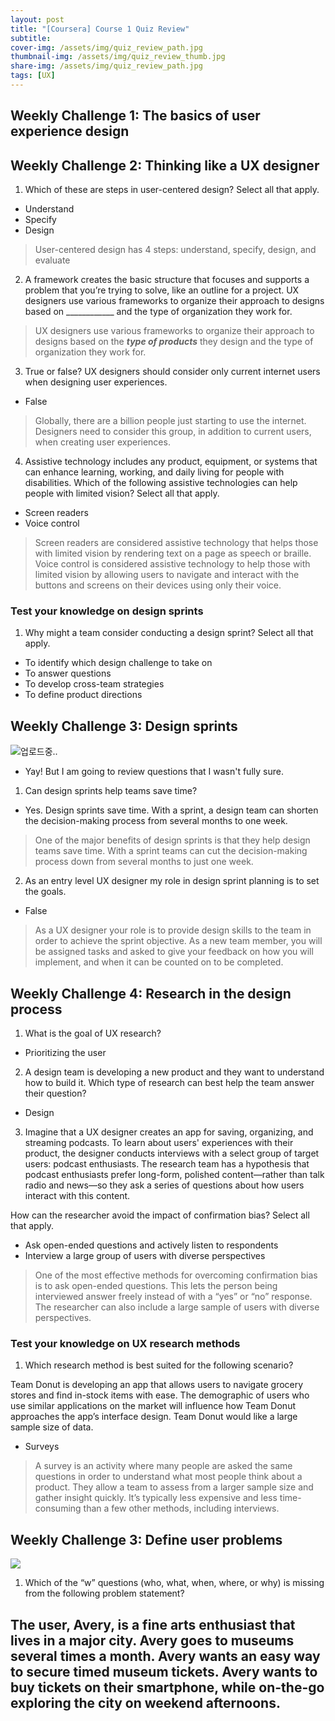 ```yaml
---
layout: post
title: "[Coursera] Course 1 Quiz Review"
subtitle: 
cover-img: /assets/img/quiz_review_path.jpg
thumbnail-img: /assets/img/quiz_review_thumb.jpg
share-img: /assets/img/quiz_review_path.jpg
tags: [UX]
---
```


## Weekly Challenge 1: The basics of user experience design


## Weekly Challenge 2: Thinking like a UX designer

1. Which of these are steps in user-centered design? Select all that apply.
- Understand
- Specify
- Design

> User-centered design has 4 steps: understand, specify, design, and evaluate

2. A framework creates the basic structure that focuses and supports a problem that you’re trying to solve, like an outline for a project. UX designers use various frameworks to organize their approach to designs based on ____________ and the type of organization they work for.

> UX designers use various frameworks to organize their approach to designs based on the ***type of products*** they design and the type of organization they work for.

3. True or false? UX designers should consider only current internet users when designing user experiences.
- False

> Globally, there are a billion people just starting to use the internet. Designers need to consider this group, in addition to current users, when creating user experiences.

4. Assistive technology includes any product, equipment, or systems that can enhance learning, working, and daily living for people with disabilities. Which of the following assistive technologies can help people with limited vision? Select all that apply.
- Screen readers
- Voice control

> Screen readers are considered assistive technology that helps those with limited vision by rendering text on a page as speech or braille.
> Voice control is considered assistive technology to help those with limited vision by allowing users to navigate and interact with the buttons and screens on their devices using only their voice.

### Test your knowledge on design sprints

1. Why might a team consider conducting a design sprint? Select all that apply.

- To identify which design challenge to take on
- To answer questions
- To develop cross-team strategies
- To define product directions

## Weekly Challenge 3: Design sprints
![업로드중..](blob:https://velog.io/bb5bb516-6e1c-4745-b3f1-4d3e02694231)
- Yay! But I am going to review questions that I wasn't fully sure.

1. Can design sprints help teams save time?
- Yes. Design sprints save time. With a sprint, a design team can shorten the decision-making process from several months to one week.

> One of the major benefits of design sprints is that they help design teams save time. With a sprint teams can cut the decision-making process down from several months to just one week.

2. As an entry level UX designer my role in design sprint planning is to set the goals.
- False

> As a UX designer your role is to provide design skills to the team in order to achieve the sprint objective. As a new team member, you will be assigned tasks and asked to give your feedback on how you will implement, and when it can be counted on to be completed.

## Weekly Challenge 4: Research in the design process

1. What is the goal of UX research?
- Prioritizing the user

2. A design team is developing a new product and they want to understand how to build it. Which type of research can best help the team answer their question?
- Design

3. Imagine that a UX designer creates an app for saving, organizing, and streaming podcasts. To learn about users' experiences with their product, the designer conducts interviews with a select group of target users: podcast enthusiasts. The research team has a hypothesis that podcast enthusiasts prefer long-form, polished content—rather than talk radio and news—so they ask a series of questions about how users interact with this content. 

How can the researcher avoid the impact of confirmation bias? Select all that apply.

- Ask open-ended questions and actively listen to respondents
- Interview a large group of users with diverse perspectives

> One of the most effective methods for overcoming confirmation bias is to ask open-ended questions. This lets the person being interviewed answer freely instead of with a “yes” or “no” response. The researcher can also include a large sample of users with diverse perspectives.

### Test your knowledge on UX research methods

1. Which research method is best suited for the following scenario?

Team Donut is developing an app that allows users to navigate grocery stores and find in-stock items with ease. The demographic of users who use similar applications on the market will influence how Team Donut approaches the app’s interface design. Team Donut would like a large sample size of data. 
- Surveys

> A survey is an activity where many people are asked the same questions in order to understand what most people think about a product. They allow a team to assess from a larger sample size and gather insight quickly. It’s typically less expensive and less time-consuming than a few other methods, including interviews.

## Weekly Challenge 3: Define user problems
![](https://velog.velcdn.com/images/erica990604/post/35cc7eb7-0e3c-425b-9361-eeb0cc891f33/image.png)

1. Which of the “w” questions (who, what, when, where, or why) is missing from the following problem statement? 

The user, Avery, is a fine arts enthusiast that lives in a major city. Avery goes to museums several times a month. Avery wants an easy way to secure timed museum tickets. Avery wants to buy tickets on their smartphone, while on-the-go exploring the city on weekend afternoons.
- 